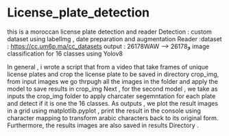 # License_plate_detection
this is a moroccan license plate detection and reader
Detection : custom dataset  using labelImg , date preparation and augmentation 
Reader :dataset : https://cc.um6p.ma/cc_datasets
        output : 26178WAW --> 2617و8
         image classification for 16 classes using Yolov8

In general , i wrote a script that from a video that take frames of unique license plates and crop the license plate to be saved in directory crop_img, from input images we go thrpugh all the images in the folder and apply the model to save results in crop_img
Next , for the second model , we take as inputs the crop_img folder to apply charcater segemntation for each plate and detect if it is one the 16 classes.
As outputs , we plot the result images in a grid using matplotlib.pyplot , print the result in the console using character mapping to transform arabic characters back to its original form. Furthermore, the results images are also saved in results Directory . 
